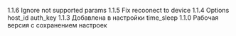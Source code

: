 1.1.6 Ignore not supported params
1.1.5 Fix recoonect to device
1.1.4 Options host_id auth_key
1.1.3 Добавлена в настройки time_sleep
1.1.0 Рабочая версия с сохранением настроек
